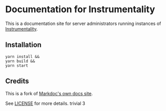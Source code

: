 # Documentation for Instrumentality
This is a documentation site for server administrators running instances of [Instrumentality](https://github.com/berserksystems/instrumentality).

## Installation
```shell
yarn install &&
yarn build && 
yarn start
```

## Credits

This is a fork of [Markdoc's own docs site](https://github.com/markdoc/docs).

See [LICENSE](LICENSE) for more details.
trivial 3
